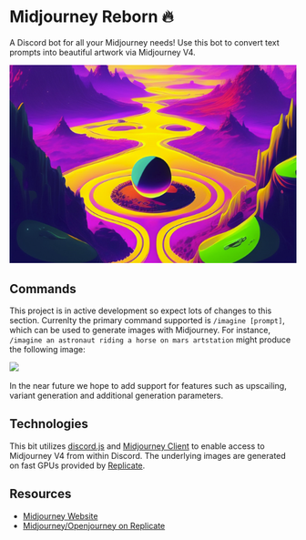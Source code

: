 # Midjourney Reborn 🔥

A Discord bot for all your Midjourney needs! Use this bot to convert text prompts into beautiful artwork via Midjourney V4.

<div align=left>
<img src='art.png'>
</div>


## Commands

This project is in active development so expect lots of changes to this section. Currenlty the primary command supported is `/imagine [prompt]`, which can be used to generate images with Midjourney. For instance, `/imagine an astronaut riding a horse on mars artstation` might produce the following image:

<img src='https://replicate.delivery/pbxt/f4nlztv3uz1iFC4AEf2wBYQGTezdVeysvtZUtwfsvZOJDN6AC/out-0.png' width=50%>

In the near future we hope to add support for features such as upscailing, variant generation and additional generation parameters. 


## Technologies

This bit utilizes [discord.js](https://discord.js.org/#/) and [Midjourney Client](https://github.com/oelin/midjourney-client) to enable access to Midjourney V4 from within Discord. The underlying images are generated on fast GPUs provided by [Replicate](https://replicate.com).


## Resources

* [Midjourney Website](https://www.midjourney.com/home/?callbackUrl=%2Fapp%2F)
* [Midjourney/Openjourney on Replicate](https://replicate.com/prompthero/openjourney)
